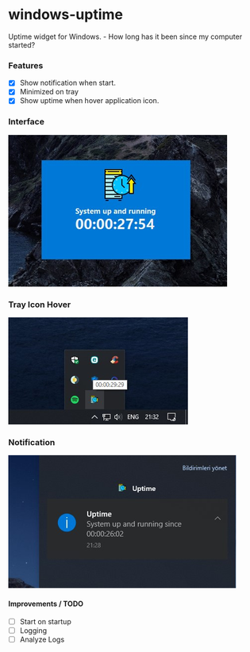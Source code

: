 # windows-uptime
Uptime widget for Windows. - How long has it been since my computer started?
 
### Features
- [x] Show notification when start.
- [x] Minimized on tray
- [x] Show uptime when hover application icon.

### Interface
![](interface.jpg)

### Tray Icon Hover
![](minimize-hover.jpg)

### Notification
![](notification.jpg)

#### Improvements / TODO
- [ ] Start on startup
- [ ] Logging
- [ ] Analyze Logs
